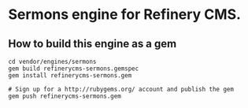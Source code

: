 # Sermons engine for Refinery CMS.

## How to build this engine as a gem

    cd vendor/engines/sermons
    gem build refinerycms-sermons.gemspec
    gem install refinerycms-sermons.gem
    
    # Sign up for a http://rubygems.org/ account and publish the gem
    gem push refinerycms-sermons.gem
